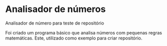 # Analisador de números
 Analisador de número para teste de repositório


Foi criado um programa básico que analisa números com pequenas regras matemáticas. Este, utilizado como exemplo para criar repositório.